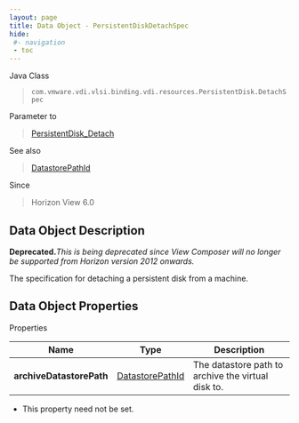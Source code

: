 ```yaml
---
layout: page
title: Data Object - PersistentDiskDetachSpec
hide:
 #- navigation
 - toc
---
```






Java Class  
> `com.vmware.vdi.vlsi.binding.vdi.resources.PersistentDisk.DetachSpec`

Parameter to  
> [PersistentDisk_Detach](vdi.resources.PersistentDisk.md#detach)

See also  
> [DatastorePathId](vdi.entity.DatastorePathId.md)

Since  
> Horizon View 6.0


## Data Object Description 

**Deprecated.**_This is being deprecated since View Composer will no longer be supported from Horizon version 2012 onwards._

The specification for detaching a persistent disk from a machine. 

## Data Object Properties

Properties

Name |  Type |  Description   
---|---|---  
**archiveDatastorePath**| [DatastorePathId](vdi.entity.DatastorePathId.md)|  The datastore path to archive the virtual disk to.   


* This property need not be set.

  
  
  

  
  
